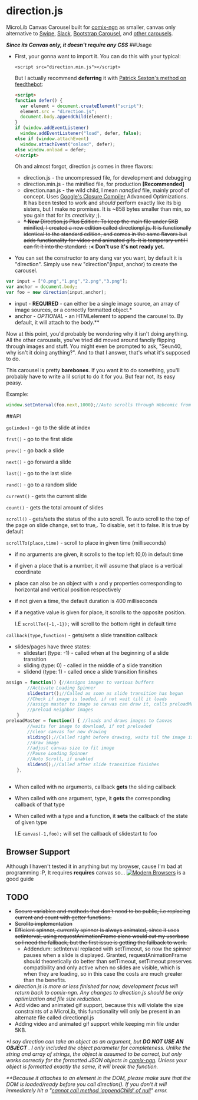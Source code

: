 # direction.js
MicroLib Canvas Carousel built for [comix-ngn] as smaller, canvas only alternative to [Swipe], [Slack], [Bootstrap Carousel], and [other carousels].

***Since its Canvas only, it doesn't require any CSS***
##Usage
* First, your gonna want to import it. You can do this with your typical: 
   
  ```<script src="direction.min.js"></script>```
  
  But I actually recommend **deferring** it with [Patrick Sexton's method on feedthebot]:

  ``` html
  <script>
  function defer() {
	var element = document.createElement("script");
	element.src = "direction.js";
	document.body.appendChild(element);
  }
  if (window.addEventListener)
	window.addEventListener("load", defer, false);
  else if (window.attachEvent)
    window.attachEvent("onload", defer);
  else window.onload = defer;
  </script>
  ```
  Oh and almost forgot, direction.js comes in three flavors:
  * direction.js - the uncompressed file, for development and debugging
  * direction.min.js - the minified file, for production **[Recommended]**
  * direction.nan.js - the wild child, I mean *nanofied* file, mainly proof of concept. Uses [Google's Closure Compiler] Advanced Optimizations. It has been tested to work and *should* perform exactly like its big sisters, but I make no promises. It is ~858 bytes smaller than min, so you gain that for its *creativity* ;).
  * ~~* **New** Direction.js Plus Edition: To keep the main file under 5KB minified, I created a new edition called directionpl.js. It is functionally identical to the standard edition, and comes in the same flavors but adds functionality for video and animated gifs. It is temporary until I can fit it into the standard.~~ **:< Don't use it's not ready yet.**

* You can set the constructor to any dang var you want, by default it is "direction". Simply use new "direction"(input, anchor) to create the carousel.

``` js
var input = ["0.png","1.png","2.png","3.png"];
var anchor = document.body;
var foo = new direction(input,anchor);
```
  * input - **REQUIRED** - can either be a single image source, an array of image sources, or a correctly formatted object.*
  * anchor - *OPTIONAL* - an HTMLelement to append the carousel to. By default, it will attach to the body.**

Now at this point, you'd probably be wondering why it isn't doing anything. All the other carousels, you've tried did moved around fancily flipping through images and stuff. You might even be prompted to ask, "Seun40, why isn't it doing anything?". And to that I answer, that's what it's supposed to do.

This carousel is pretty **barebones**. If you want it to do something, you'll probably have to write a lil script to do it for you. But fear not, its easy peasy.

Example: 
``` js 
window.setInterval(foo.next,1000);//Auto scrolls through Webcomic from first to last page
```

##API

`go(index)` - go to the slide at index

`frst()` - go to the first slide

`prev()` - go back a slide

`next()` - go forward a slide

`last()` - go to the last slide

`rand()` - go to a random slide

`current()` - gets the current slide

`count()` - gets the total amount of slides

`scroll()` - gets/sets the status of the auto scroll. To auto scroll to the top of the page on slide change, set to true,. To disable, set it to false. It is true by default

`scrollTo(place,time)` - scroll to place in given time (milliseconds)
* if no arguments are given, it scrolls to the top left (0,0) in default time

* if given a place that is a number, it will assume that place is a vertical coordinate

* place can also be an object with x and y properties corresponding to horizontal and vertical position respectively

* if not given a time, the default duration is 400 milliseconds

* if a negative value is given for place, it scrolls to the opposite position.
  
   I.E ```scrollTo({-1,-1});``` will scroll to the bottom right in default time

`callback(type,function)` - gets/sets a slide transition callback
* slides/pages have three states:
  * slidestart (type: -1) - called when at the beginning of a slide transition
  * sliding (type: 0) - called in the middle of a slide transition
  * slidend (type: 1) - called once a slide transition finishes
``` js
assign = function() {//Assigns images to various buffers
        //Activate Loading Spinner
        slidestart();//Called as soon as slide transition has begun
        //Check if image is loaded, if not wait till it loads
        //assign master to image so canvas can draw it, calls preloadMaster
        //preload neighbor images
    }
preloadMaster = function() { //loads and draws images to Canvas
        //waits for image to download, if not preloaded
        //clear canvas for new drawing
        sliding();//Called right before drawing, waits til the image is loaded
        //draw image
        //adjust canvas size to fit image
        //Pause Loading Spinner
        //Auto Scroll, if enabled
        slidend();//Called after slide transition finishes
    },
    
```
* When called with no arguments, callback **gets** the sliding callback
* When called with one argument, type, it **gets** the corresponding callback of that type
* When called with a type and a function, it **sets** the callback of the state of given type
  
   I.E ```canvas(-1,foo);``` will set the callback of slidestart to foo

## Browser Support
Although I haven't tested it in anything but my browser, cause I'm bad at programming :P, It requires **requires** canvas so...
[![Modern Browsers][2]][1]
is a good guide

## TODO
* ~~Secure variables and methods that don't need to be public, i.e replacing current and count with getter functions.~~
* ~~Scrollto implementation~~
* ~~Efficient spinner, currently spinner is always animated, since it uses setInterval, using requestAnimationFrame alone would cut my userbase so I need the fallback, but the first issue is getting the fallback to work.~~
  * Addendum: setInterval replaced with setTimeout, so now the spinner pauses when a slide is displayed. Granted, requestAnimationFrame should theoretically do better than setTimeout, setTimeout preserves compatibility and only active when no slides are visible, which is when they are loading, so in this case the costs are much greater than the benefits.
* _direction.js is more or less finished for now, development focus will return back to comix-ngn. Any changes to direction.js should be only optimization and file size reduction._
* Add video and animated gif support, because this will violate the size constraints of a MicroLib, this functionality will only be present in an alternate file called directionpl.js
* Adding video and animated gif support while keeping min file under 5KB.

_*I say direction can take an object as an argument, but_ **_DO NOT USE AN OBJECT_** _. I only included the object parameter for completeness. Unlike the string and array of strings, the object is assumed to be correct, but only works correctly for the formatted JSON objects in [comix-ngn]. Unless your object is formatted exactly the same, it will break the function._

_**Because it attaches to an element in the DOM, please make sure that the DOM is loaded/ready before you call direction(). If you don't it will immediately hit a "[cannot call method 'appendChild' of null]" error._


[comix-ngn]: http://comixngn.js.org/
[Swipe]: http://kenwheeler.github.io/slick/
[Patrick Sexton's method on feedthebot]: https://www.feedthebot.com/pagespeed/defer-loading-javascript.html
[Google's Closure Compiler]: https://developers.google.com/closure/compiler/
[Slack]: https://github.com/thebird/swipe
[Bootstrap Carousel]: http://getbootstrap.com/javascript/
[other carousels]: https://www.google.com/webhp?sourceid=chrome-instant&ion=1&espv=2&es_th=1&ie=UTF-8#q=carousels&es_th=1
[cannot call method 'appendChild' of null]: http://stackoverflow.com/questions/8670530/javascript-error-cannot-call-method-appendchild-of-null
[1]: http://caniuse.com/#feat=canvas
[2]: http://i.snag.gy/VcmK1.jpg
